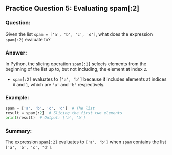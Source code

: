 ## Practice Question 5: Evaluating spam[:2]

### Question:
Given the list `spam = ['a', 'b', 'c', 'd']`, what does the expression `spam[:2]` evaluate to?

### Answer:
In Python, the slicing operation `spam[:2]` selects elements from the beginning of the list up to, but not including, the element at index `2`.

- `spam[:2]` evaluates to `['a', 'b']` because it includes elements at indices `0` and `1`, which are `'a'` and `'b'` respectively.

### Example:
```python
spam = ['a', 'b', 'c', 'd']  # The list
result = spam[:2]  # Slicing the first two elements
print(result)  # Output: ['a', 'b']
```

### Summary:
The expression `spam[:2]` evaluates to `['a', 'b']` when `spam` contains the list `['a', 'b', 'c', 'd']`.